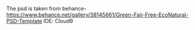 The psd is taken from behance- https://www.behance.net/gallery/38145661/Green-Fair-Free-EcoNatural-PSD-Template
IDE: Cloud9
